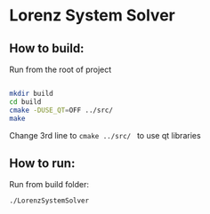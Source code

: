 # Lorenz System Solver

## How to build:

Run from the root of project


```bash

mkdir build  
cd build  
cmake -DUSE_QT=OFF ../src/  
make  

```

Change 3rd line to `cmake ../src/ ` to use qt libraries


## How to run:

Run from build folder:

`./LorenzSystemSolver`